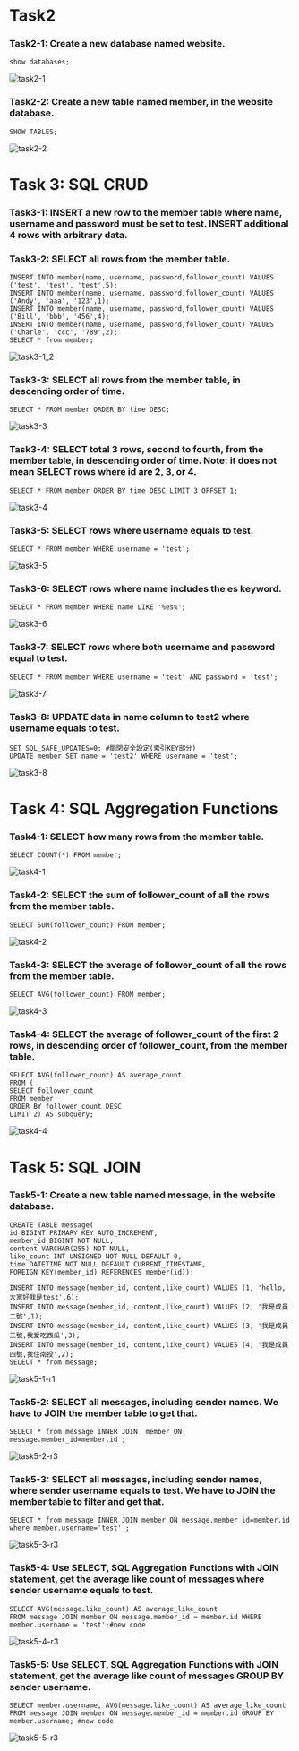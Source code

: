# Task2
### Task2-1: Create a new database named website.
    show databases;
![task2-1](https://github.com/rhwangeo/rhwangeo.github.io/assets/161855974/93a58094-dc12-45ac-ab63-752c5db45038)
### Task2-2: Create a new table named member, in the website database.
    SHOW TABLES;
![task2-2](https://github.com/rhwangeo/rhwangeo.github.io/assets/161855974/3c72ddf6-a2d8-4f5f-ba10-fe10e42d546c)

# Task 3: SQL CRUD
### Task3-1: INSERT a new row to the member table where name, username and password must be set to test. INSERT additional 4 rows with arbitrary data.
### Task3-2: SELECT all rows from the member table.
    INSERT INTO member(name, username, password,follower_count) VALUES ('test', 'test', 'test',5);
    INSERT INTO member(name, username, password,follower_count) VALUES ('Andy', 'aaa', '123',1);
    INSERT INTO member(name, username, password,follower_count) VALUES ('Bill', 'bbb', '456',4);
    INSERT INTO member(name, username, password,follower_count) VALUES ('Charle', 'ccc', '789',2);
    SELECT * from member;
![task3-1_2](https://github.com/rhwangeo/rhwangeo.github.io/assets/161855974/830a488b-6228-40f0-810b-be6905a803d5)
### Task3-3: SELECT all rows from the member table, in descending order of time.
    SELECT * FROM member ORDER BY time DESC;
![task3-3](https://github.com/rhwangeo/rhwangeo.github.io/assets/161855974/992a29f3-3ad0-43a5-835a-6ed39c38a610)
### Task3-4: SELECT total 3 rows, second to fourth, from the member table, in descending order of time. Note: it does not mean SELECT rows where id are 2, 3, or 4.
    SELECT * FROM member ORDER BY time DESC LIMIT 3 OFFSET 1;
![task3-4](https://github.com/rhwangeo/rhwangeo.github.io/assets/161855974/0177d600-effc-45ce-bc1a-e30d7b8a982a)
### Task3-5: SELECT rows where username equals to test.
    SELECT * FROM member WHERE username = 'test';
![task3-5](https://github.com/rhwangeo/rhwangeo.github.io/assets/161855974/71806f32-b2eb-4615-9a55-55c4e346cb3f)
### Task3-6: SELECT rows where name includes the es keyword.
    SELECT * FROM member WHERE name LIKE '%es%';
![task3-6](https://github.com/rhwangeo/rhwangeo.github.io/assets/161855974/db778a33-3b04-48c8-a321-52edadaade88)
### Task3-7: SELECT rows where both username and password equal to test.
    SELECT * FROM member WHERE username = 'test' AND password = 'test';
![task3-7](https://github.com/rhwangeo/rhwangeo.github.io/assets/161855974/b61d4040-0fe7-4610-88a5-31e9e64122ee)
### Task3-8: UPDATE data in name column to test2 where username equals to test.
    SET SQL_SAFE_UPDATES=0; #關閉安全設定(索引KEY部分)
    UPDATE member SET name = 'test2' WHERE username = 'test';
![task3-8](https://github.com/rhwangeo/rhwangeo.github.io/assets/161855974/b59bacd2-d10c-4363-8210-9d12e31dbfca)

# Task 4: SQL Aggregation Functions
### Task4-1: SELECT how many rows from the member table.
    SELECT COUNT(*) FROM member;
![task4-1](https://github.com/rhwangeo/rhwangeo.github.io/assets/161855974/1e76d373-9038-4fa6-85b2-841b2c61e682)
### Task4-2: SELECT the sum of follower_count of all the rows from the member table.
    SELECT SUM(follower_count) FROM member;
![task4-2](https://github.com/rhwangeo/rhwangeo.github.io/assets/161855974/ce550569-359b-435c-bd77-0d530c824261)
### Task4-3: SELECT the average of follower_count of all the rows from the member table.
    SELECT AVG(follower_count) FROM member;
![task4-3](https://github.com/rhwangeo/rhwangeo.github.io/assets/161855974/f097d128-f6df-4259-8c86-7caebfc7792d)

### Task4-4: SELECT the average of follower_count of the first 2 rows, in descending order of follower_count, from the member table.
    SELECT AVG(follower_count) AS average_count
    FROM (
    SELECT follower_count
    FROM member
    ORDER BY follower_count DESC
    LIMIT 2) AS subquery;
![task4-4](https://github.com/rhwangeo/rhwangeo.github.io/assets/161855974/0a1a7832-087c-4bc5-833e-c17ce683cdfa)
# Task 5: SQL JOIN
### Task5-1: Create a new table named message, in the website database.
    CREATE TABLE message(
    id BIGINT PRIMARY KEY AUTO_INCREMENT,
    member_id BIGINT NOT NULL,
    content VARCHAR(255) NOT NULL,
    like_count INT UNSIGNED NOT NULL DEFAULT 0,
    time DATETIME NOT NULL DEFAULT CURRENT_TIMESTAMP,
    FOREIGN KEY(member_id) REFERENCES member(id));

    INSERT INTO message(member_id, content,like_count) VALUES (1, 'hello,大家好我是test',6);
    INSERT INTO message(member_id, content,like_count) VALUES (2, '我是成員二號',1);
    INSERT INTO message(member_id, content,like_count) VALUES (3, '我是成員三號,我愛吃西瓜',3);
    INSERT INTO message(member_id, content,like_count) VALUES (4, '我是成員四號,我住南投',2);
    SELECT * from message;
 ![task5-1-r1](https://github.com/rhwangeo/rhwangeo.github.io/assets/161855974/70cffe4e-699c-4048-a63a-7f328367c30b)

### Task5-2: SELECT all messages, including sender names. We have to JOIN the member table to get that.
	SELECT * from message INNER JOIN  member ON message.member_id=member.id ;
 ![task5-2-r3](https://github.com/rhwangeo/rhwangeo.github.io/assets/161855974/19d73c73-4db2-4cda-abec-2a8135cacc19)
### Task5-3: SELECT all messages, including sender names, where sender username equals to test. We have to JOIN the member table to filter and get that.
	SELECT * from message INNER JOIN member ON message.member_id=member.id where member.username='test' ;
![task5-3-r3](https://github.com/rhwangeo/rhwangeo.github.io/assets/161855974/f1038c6f-fb03-497e-8dd8-7a6250fbd410)
### Task5-4: Use SELECT, SQL Aggregation Functions with JOIN statement, get the average like count of messages where sender username equals to test.
	SELECT AVG(message.like_count) AS average_like_count
	FROM message JOIN member ON message.member_id = member.id WHERE member.username = 'test';#new code
 ![task5-4-r3](https://github.com/rhwangeo/rhwangeo.github.io/assets/161855974/06b51cd9-c88b-44d5-8c23-c9ba9ce84c8d)

### Task5-5: Use SELECT, SQL Aggregation Functions with JOIN statement, get the average like count of messages GROUP BY sender username.
	SELECT member.username, AVG(message.like_count) AS average_like_count
	FROM message JOIN member ON message.member_id = member.id GROUP BY member.username; #new code
![task5-5-r3](https://github.com/rhwangeo/rhwangeo.github.io/assets/161855974/3fadadc6-0a96-481f-9245-67133d3a5825)

